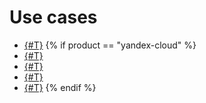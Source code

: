 # Use cases

* [{#T}](active-directory.md)
{% if product == "yandex-cloud" %}
* [{#T}](exchange.md)
* [{#T}](rds.md)
* [{#T}](mssql-alwayson.md)
* [{#T}](mssql-alwayson-lb.md)
{% endif %}

